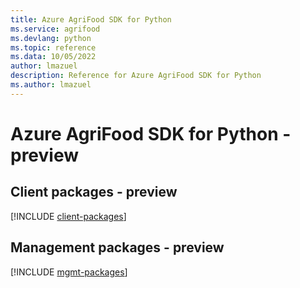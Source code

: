 ```yaml
---
title: Azure AgriFood SDK for Python
ms.service: agrifood
ms.devlang: python
ms.topic: reference
ms.data: 10/05/2022
author: lmazuel
description: Reference for Azure AgriFood SDK for Python
ms.author: lmazuel
---
```

# Azure AgriFood SDK for Python - preview

## Client packages - preview
[!INCLUDE [client-packages](agrifood-client-index.md)]
## Management packages - preview
[!INCLUDE [mgmt-packages](agrifood-mgmt-index.md)]